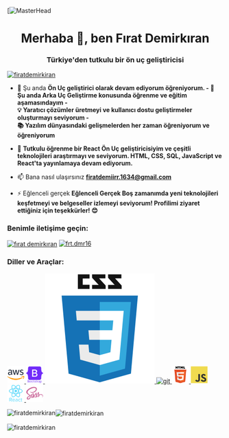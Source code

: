 [![MasterHead](https://media.istockphoto.com/id/519183570/tr/foto%C4%9Fraf/laptop-screen-covered-by-adhesive-notes.jpg?s=1024x1024&w=is&k=20&c=Zc-ljzayKD10Htheq41ZE_PhnNOhTQq-CImdoOc1u58=)

<h1 align="center">Merhaba 👋, ben Fırat Demirkıran</h1>
<h3 align="center">Türkiye'den tutkulu bir ön uç geliştiricisi</h3>

<p align="left"> <a href= "https://github.com/ryo-ma/github-profile-trophy"><img src = "https://github-profile-trophy.vercel.app/?username=firatdemirkiran" alt = "firatdemirkiran" / ></a> </p>

- 🌱 Şu anda ****Ön Uç geliştirici** olarak devam ediyorum öğreniyorum. - 🌱 Şu anda **Arka Uç Geliştirme** konusunda öğrenme ve eğitim aşamasındayım - <br>💡 Yaratıcı çözümler üretmeyi ve kullanıcı dostu geliştirmeler oluşturmayı seviyorum - <br>📚 Yazılım dünyasındaki gelişmelerden her zaman öğreniyorum ve öğreniyorum**

- 💬 **Tutkulu öğrenme bir React Ön Uç geliştiricisiyim ve çeşitli teknolojileri araştırmayı ve seviyorum. HTML, CSS, SQL, JavaScript ve React'ta yayınlamaya devam ediyorum.**

- 📫 Bana nasıl ulaşırsınız **firatdemiirr.1634@gmail.com**

- ⚡ Eğlenceli gerçek **Eğlenceli Gerçek Boş zamanımda yeni teknolojileri keşfetmeyi ve belgeseller izlemeyi seviyorum! Profilimi ziyaret ettiğiniz için teşekkürler! 😊**

<h3 align="left">Benimle iletişime geçin:</h3>
<p align="left">
<a href="https://linkedin.com/in/fırat-demirkıran-61b85631b" target="blank" ><img align="center" src="https://raw.githubusercontent.com/rahuldkjain/github-profile-readme-generator/master/src/images/icons/Social/linked-in-alt.svg" alt ="fırat demirkıran" height="30" width="40" /></a>
<a href="https://instagram.com/frt.dmr16" target="blank"><img align="center " src="https://raw.githubusercontent.com/rahuldkjain/github-profile-readme-generator/master/src/images/icons/Social/instagram.svg" alt="frt.dmr16" yükseklik="30" genişlik="40" /></a>
</p>

<h3 align="left">Diller ve Araçlar:</h3>
<p align="left"> <a href="https://aws.amazon.com" target="_blank" rel="noreferrer"> <img src="https://raw.githubusercontent.com/devicons/devicon/master/icons/amazonwebservices/amazonwebservices-original-wordmark.svg" alt="aws" width="40" height="40"/> </a> <a href="https://getbootstrap.com" target="_blank" rel="noreferrer"> <img src="https://raw.githubusercontent.com/devicons/devicon/master/icons/bootstrap/bootstrap-plain-wordmark.svg" alt="önyükleme" width="40" height="40"/> </a> <a href="https://www.w3schools.com/css/" target="_blank" rel="noreferrer"> <img src="https://raw.githubusercontent.com/devicons/devicon/master/icons/css3/css3-original-wordmark.svg" alt="css3" genişlik="40" yükseklik="40"/> </a> <a href="https://git-scm.com/" target="_blank" rel="noreferrer"> <img src="https://www.vectorlogo.zone/logos/git-scm/git-scm-icon.svg" alt="git" genişlik="40" yükseklik="40"/> </a> <a href="https://www.w3.org/html/" target="_blank" rel="noreferrer"> <img src="https://raw.githubusercontent.com/devicons/devicon/master/icons/html5/html5-original-wordmark.svg" alt="html5" width="40" height="40"/> </a> <a href="https://developer.mozilla.org/tr-TR/docs/Web/JavaScript" target="_blank" rel="noreferrer"> <img src="https://raw.githubusercontent.com/devicons/devicon/master/icons/javascript/javascript-original.svg" alt="javascript" width="40" height="40"/> </a> <a href="https://reactjs.org/" target="_blank" rel="noreferrer"> <img src="https://raw.githubusercontent.com/devicons/devicon/master/icons/react/react-original-wordmark.svg" alt="react" width="40" height="40"/> </a> <a href="https://sass-lang.com" target="_blank" rel="noreferrer"> <img src="https://raw.githubusercontent.com/devicons/devicon/master/icons/sass/sass-original.svg" alt="sass" width="40" height="40"/> </a> </p>

<p><img align="left" src="https://github-readme-stats.vercel.app/api/top-langs?username=firatdemirkiran&show_icons=true&locale=tr&layout=compact" alt="firatdemirkiran" /></p>

<p> <img align="center" src="https://github-readme-stats.vercel.app/api?username=firatdemirkiran&show_icons=true&locale=tr" alt="firatdemirkiran" /></p>

<p><img align="center" src="https://github-readme-streak-stats.herokuapp.com/?user=firatdemirkiran&" alt="firatdemirkiran" /></p>
